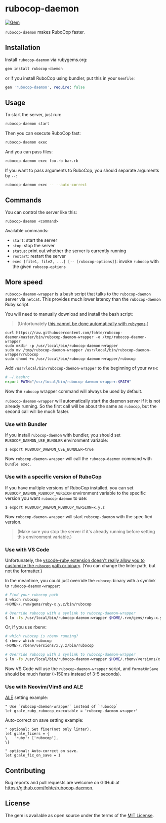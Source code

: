 # rubocop-daemon

[![Gem](https://img.shields.io/gem/v/rubocop-daemon.svg)](https://rubygems.org/gems/rubocop-daemon)

`rubocop-daemon` makes RuboCop faster.

## Installation

Install `rubocop-daemon` via rubygems.org:

```sh
gem install rubocop-daemon
```

or if you install RuboCop using bundler, put this in your `Gemfile`:

```ruby
gem 'rubocop-daemon', require: false
```

## Usage

To start the server, just run:

```sh
rubocop-daemon start
```

Then you can execute RuboCop fast:

```sh
rubocop-daemon exec
```

And you can pass files:

```sh
rubocop-daemon exec foo.rb bar.rb
```

If you want to pass arguments to RuboCop, you should separate arguments by `--`:

```sh
rubocop-daemon exec -- --auto-correct
```

## Commands

You can control the server like this:

```
rubocop-daemon <command>
```

Available commands:

- `start`: start the server
- `stop`: stop the server
- `status`: print out whether the server is currently running
- `restart`: restart the server
- `exec [file1, file2, ...] [-- [rubocop-options]]`: invoke `rubocop` with the given `rubocop-options`

## More speed

`rubocop-daemon-wrapper` is a bash script that talks to the `rubocop-daemon` server via `netcat`. This provides much lower latency than the `rubocop-daemon` Ruby script.

You will need to manually download and install the bash script:

> (Unfortunately [this cannot be done automatically with `rubygems`](https://github.com/rubygems/rubygems/issues/88).)

```
curl https://raw.githubusercontent.com/fohte/rubocop-daemon/master/bin/rubocop-daemon-wrapper -o /tmp/rubocop-daemon-wrapper
sudo mkdir -p /usr/local/bin/rubocop-daemon-wrapper
sudo mv /tmp/rubocop-daemon-wrapper /usr/local/bin/rubocop-daemon-wrapper/rubocop
sudo chmod +x /usr/local/bin/rubocop-daemon-wrapper/rubocop
```

Add `/usr/local/bin/rubocop-daemon-wrapper` to the beginning of your `PATH`:

```bash
# ~/.bashrc
export PATH="/usr/local/bin/rubocop-daemon-wrapper:$PATH"
```

Now the `rubocop` wrapper command will always be used by default.

`rubocop-daemon-wrapper` will automatically start the daemon server if it is not already running. So the first call will be about the same as `rubocop`, but the second call will be much faster.

### Use with Bundler

If you install `rubocop-daemon` with bundler, you should set `RUBOCOP_DAEMON_USE_BUNDLER` environment variable:

```console
$ export RUBOCOP_DAEMON_USE_BUNDLER=true
```

Now `rubocop-daemon-wrapper` will call the `rubocop-daemon` command with `bundle exec`.

### Use with a specific version of RuboCop

If you have multiple versions of RuboCop installed, you can set `RUBOCOP_DAEMON_RUBOCOP_VERSION` environment variable to the specific version you want `rubocop-daemon` to use:

```console
$ export RUBOCOP_DAEMON_RUBOCOP_VERSION=x.y.z
```

Now `rubocop-daemon-wrapper` will start `rubocop-daemon` with the specified version.

> (Make sure you stop the server if it's already running before setting this environment variable.)

### Use with VS Code

Unfortunately, the [vscode-ruby extension doesn't really allow you to customize the `rubocop` path or binary](https://github.com/rubyide/vscode-ruby/issues/413). (You can change the linter path, but not the formatter.)

In the meantime, you could just override the `rubocop` binary with a symlink to `rubocop-daemon-wrapper`:

```bash
# Find your rubocop path
$ which rubocop
<HOME>/.rvm/gems/ruby-x.y.z/bin/rubocop

# Override rubocop with a symlink to rubocop-daemon-wrapper
$ ln -fs /usr/local/bin/rubocop-daemon-wrapper $HOME/.rvm/gems/ruby-x.y.z/bin/rubocop
```

Or, if you use rbenv:

```bash
# which rubocop is rbenv running?
$ rbenv which rubocop
<HOME>/.rbenv/versions/x.y.z/bin/rubocop

# Override rubocop with a symlink to rubocop-daemon-wrapper
$ ln -fs /usr/local/bin/rubocop-daemon-wrapper $HOME/.rbenv/versions/x.y.z/bin/rubocop
```

Now VS Code will use the `rubocop-daemon-wrapper` script, and `formatOnSave` should be much faster (~150ms instead of 3-5 seconds).

### Use with Neovim/Vim8 and ALE

[ALE](https://github.com/w0rp/ale) setting example:

```vim
" Use `rubocop-daemon-wrapper` instead of `rubocop`
let g:ale_ruby_rubocop_executable = 'rubocop-daemon-wrapper'
```

Auto-correct on save setting example:

```vim
" optional: Set fixer(not only linter).
let g:ale_fixers = {
\   'ruby': ['rubocop'],
\}

" optional: Auto-correct on save.
let g:ale_fix_on_save = 1
```

## Contributing

Bug reports and pull requests are welcome on GitHub at https://github.com/fohte/rubocop-daemon.

## License

The gem is available as open source under the terms of the [MIT License](https://opensource.org/licenses/MIT).
